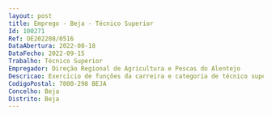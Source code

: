 ```yaml
--- 
layout: post
title: Emprego - Beja - Técnico Superior
Id: 100271
Ref: OE202208/0516
DataAbertura: 2022-08-18
DataFecho: 2022-09-15
Trabalho: Técnico Superior
Empregador: Direção Regional de Agricultura e Pescas do Alentejo
Descricao: Exercício de funções da carreira e categoria de técnico superior, incluindo as seguintes atividades associadas às competências do Serviço Regional do Baixo Alentejo Realização das ações de verificação e controlo físico, documental e contabilístico, na sequência dos programas e amostras definidas, assim como as ações resultantes do Sistema de Identificação Parcelar.
CodigoPostal: 7800-298 BEJA
Concelho: Beja
Distrito: Beja
--- 
```

